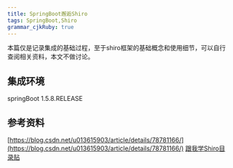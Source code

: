```yaml
---
title: SpringBoot邂逅Shiro
tags: SpringBoot,Shiro
grammar_cjkRuby: true
---
```


本篇仅是记录集成的基础过程，至于shiro框架的基础概念和使用细节，可以自行查阅相关资料，本文不做讨论。

## 集成环境
springBoot 1.5.8.RELEASE

## 参考资料
[https://blog.csdn.net/u013615903/article/details/78781166/](https://blog.csdn.net/u013615903/article/details/78781166/)
[跟我学Shiro目录贴](http://jinnianshilongnian.iteye.com/blog/2018398)